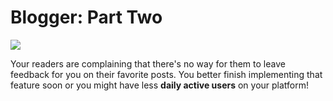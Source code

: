 # Blogger: Part Two

![](https://media.giphy.com/media/3oD3YQKOzj8cjVoOAg/giphy.gif)

Your readers are complaining that there's no way for them to leave feedback for you on their favorite posts. You better finish implementing that feature soon or you might have less **daily active users** on your platform!
